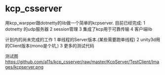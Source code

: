 # kcp_csserver
用kcp_warpper跟dotnetty的lib做一个简单的kcpserver.
目前已经完成:
1 dotnetty 的udp服务器
2 session管理
3 集成了kcp用于可靠传输
4 客户端lib

计划内的尚未完成的工作
1 单线程的Server版本.(某些需要跑单线程)
2 unity3d用的Client版本(mono是个坑,)
3 更多的测试代码


测试图
https://github.com/a11s/kcp_csserver/raw/master/KcpServer/TestClient/Images/kcpserver.png
